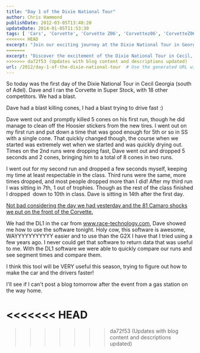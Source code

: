 ```yaml
---
title: "Day 1 of the Dixie National Tour"
author: Chris Hammond
publishDate: 2012-03-05T13:40:20
updateDate: 2014-01-05T11:53:30
tags: [ 'Cars', 'Corvette', 'Corvette Z06', 'Corvettez06', 'CorvetteZ06org' ]
<<<<<<< HEAD
excerpt: "Join our exciting journey at the Dixie National Tour in Georgia, competing in Super Stock with our Corvette. Discover our race day challenges, tactics and results."
=======
excerpt: "Discover the excitement of the Dixie National Tour in Cecil, Georgia! Follow the Corvette's journey in the Super Stock class with thrilling cone kills and fast times amidst changing course conditions. Gain insights from innovative DL1 software for performance improvements. Stay tuned for"
>>>>>>> da72f53 (Updates with blog content and descriptions updated)
url: /2012/day-1-of-the-dixie-national-tour  # Use the generated URL with year
---
```

<p>So today was the first day of the Dixie National Tour in Cecil Georgia (south of Adel). Dave and I ran the Corvette in Super Stock, with 18 other competitors. We had a blast.</p> <p>Dave had a blast killing cones, I had a blast trying to drive fast :)</p> <p>Dave went out and promptly killed 5 cones on his first run, though he did manage to clean off the Hoosier stickers from the new tires. I went out on my first run and put down a time that was good enough for 5th or so in SS with a single cone. That quickly changed though, the course when we started was extremely wet when we started and was quickly drying out. Times on the 2nd runs were dropping fast, Dave went out and dropped 5 seconds and&nbsp;2 cones, bringing him to a total of 8 cones in two runs.</p> <p>I went out for my second run and dropped a few seconds myself, keeping my time at least respectable in the class. Third runs were&nbsp;the same, more times dropped, and most people dropped more than I did!&nbsp;After my third run I was sitting in&nbsp;7th, 1 out of trophies. Though as the rest of the class finished I dropped&nbsp; down to 10th in class. Dave is sitting in 14th after the first day.</p> <p><a href="https://www.corvettez06.org/DesktopModules/EngagePublish/itemlink.aspx?itemId=63">Not bad considering the day we had yesterday and the 81 Camaro&nbsp;shocks we put on the front of the Corvette.</a></p> <p>We had the DL1 in the car from <a href="https://www.race-technology.com">www.race-technology.com</a>, Dave showed me how to use the software tonight. Holy cow, this software is awesome, WAYYYYYYYYYYY easier and to use than the G2X I have that I tried using a few years ago. I never could get that software to return data that was useful to me. With the DL1 software we were able to quickly compare our runs and see segment times and compare them.</p> <p>I think this tool will be VERY useful this season, trying to figure out how to make the car and the drivers faster!</p> <p>I'll see if I can't post a blog tomorrow after the event from a gas station on the way home.</p>

<<<<<<< HEAD
=======


>>>>>>> da72f53 (Updates with blog content and descriptions updated)
